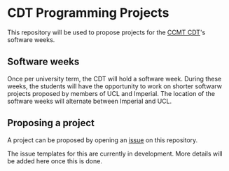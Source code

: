 # CDT Programming Projects

This repository will be used to propose projects for the
[CCMT CDT](https://ccmi-cdt.org/)'s software weeks.

## Software weeks

Once per university term, the CDT will hold a software week. During these
weeks, the students will have the opportunity to work on shorter softwarw
projects proposed by members of UCL and Imperial.
The location of the software weeks will alternate between Imperial and UCL.

## Proposing a project

A project can be proposed by opening an [issue](https://github.com/UCL-ARC/cdt-programming-projects/issues)
on this repository.

The issue templates for this are currently in development. More details will
be added here once this is done.

